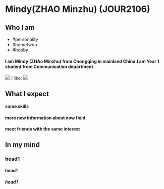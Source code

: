# Mindy(ZHAO Minzhu) (JOUR2106)
## Who I am
* #personality
* #hometwon
* #hobby
#### I am Mindy (ZHAo Minzhu) from Chongqing in mainland China.I am Year 1 student from Communication department.
![](http://s3img.city.sina.com.cn/xiancheng/common/thumbnail/0/0c0eaff20b58b190c71099f77feaa13b.jpg)
I like:
![](https://pbs.twimg.com/profile_images/963376830161047553/V1zJOIJP_400x400.jpg)
## What I expect
#### some skills
#### more new information about now field
#### meet friends with the same interest
## In my mind
### head1
#### head1
##### head1
